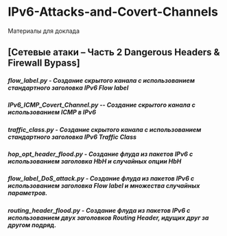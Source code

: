 # IPv6-Attacks-and-Covert-Channels
Материалы для доклада 
## [Сетевые атаки – Часть 2 Dangerous Headers & Firewall Bypass]

##### flow_label.py - Создание скрытого канала с использованием стандартного заголовка IPv6 Flow label 
##### IPv6_ICMP_Covert_Channel.py -- Создание скрытого канала с использованием ICMP в IPv6  
##### traffic_class.py - Создание скрытого канала с использованием стандартного заголовка IPv6 Traffic Class 
##### hop_opt_header_flood.py - Создание флуда из пакетов IPv6 с использованием заголовка HbH и случайных опции HbH
##### flow_label_DoS_attack.py - Создание флуда из пакетов IPv6 c использованием заголовка Flow label и множества случайных параметров.
##### routing_header_flood.py - Создание флуда из пакетов IPv6 c использованием двух заголовков Routing Header, идущих друг за другом подряд.
